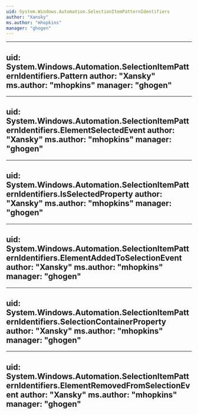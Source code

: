 ```yaml
---
uid: System.Windows.Automation.SelectionItemPatternIdentifiers
author: "Xansky"
ms.author: "mhopkins"
manager: "ghogen"
---
```


---
uid: System.Windows.Automation.SelectionItemPatternIdentifiers.Pattern
author: "Xansky"
ms.author: "mhopkins"
manager: "ghogen"
---

---
uid: System.Windows.Automation.SelectionItemPatternIdentifiers.ElementSelectedEvent
author: "Xansky"
ms.author: "mhopkins"
manager: "ghogen"
---

---
uid: System.Windows.Automation.SelectionItemPatternIdentifiers.IsSelectedProperty
author: "Xansky"
ms.author: "mhopkins"
manager: "ghogen"
---

---
uid: System.Windows.Automation.SelectionItemPatternIdentifiers.ElementAddedToSelectionEvent
author: "Xansky"
ms.author: "mhopkins"
manager: "ghogen"
---

---
uid: System.Windows.Automation.SelectionItemPatternIdentifiers.SelectionContainerProperty
author: "Xansky"
ms.author: "mhopkins"
manager: "ghogen"
---

---
uid: System.Windows.Automation.SelectionItemPatternIdentifiers.ElementRemovedFromSelectionEvent
author: "Xansky"
ms.author: "mhopkins"
manager: "ghogen"
---
